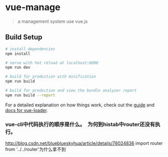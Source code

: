 # vue-manage

> a management system use vue.js

## Build Setup

``` bash
# install dependencies
npm install

# serve with hot reload at localhost:8080
npm run dev

# build for production with minification
npm run build

# build for production and view the bundle analyzer report
npm run build --report
```

For a detailed explanation on how things work, check out the [guide](http://vuejs-templates.github.io/webpack/) and [docs for vue-loader](http://vuejs.github.io/vue-loader).


### vue-cli中代码执行的顺序是什么。　为何到histab中router还没有执行。
http://blog.csdn.net/blueblueskyhua/article/details/78024836
import router from '../../router'为什么拿不到